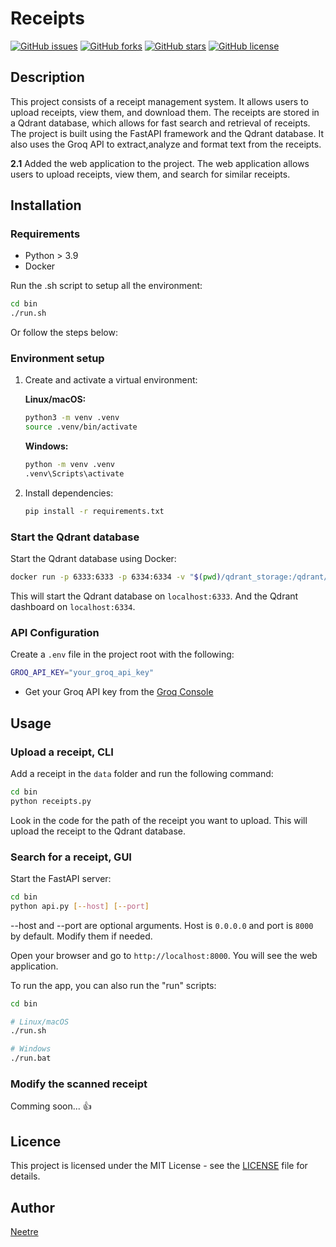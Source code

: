 # Receipts

[![GitHub issues](https://img.shields.io/github/issues/Neetre/receipts)](https://github.com/Neetre/receipts/issues)
[![GitHub forks](https://img.shields.io/github/forks/Neetre/receipts)](https://github.com/Neetre/receipts/network)
[![GitHub stars](https://img.shields.io/github/stars/Neetre/receipts)](https://github.com/Neetre/receipts/stargazers)
[![GitHub license](https://img.shields.io/github/license/Neetre/receipts)](https://github.com/Neetre/receipts/blob/main/LICENSE)

## Description

This project consists of a receipt management system. It allows users to upload receipts, view them, and download them. The receipts are stored in a Qdrant database, which allows for fast search and retrieval of receipts. The project is built using the FastAPI framework and the Qdrant database.
It also uses the Groq API to extract,analyze and format text from the receipts.

**2.1**
Added the web application to the project. The web application allows users to upload receipts, view them, and search for similar receipts.

## Installation

### Requirements

- Python > 3.9
- Docker

Run the .sh script to setup all the environment:

   ```bash
   cd bin
   ./run.sh
   ```

Or follow the steps below:

### Environment setup

1. Create and activate a virtual environment:

   **Linux/macOS:**

   ```bash
   python3 -m venv .venv
   source .venv/bin/activate
   ```

   **Windows:**

    ```bash
   python -m venv .venv
   .venv\Scripts\activate
   ```

2. Install dependencies:

   ```bash
   pip install -r requirements.txt
   ```

### Start the Qdrant database

Start the Qdrant database using Docker:

```bash
docker run -p 6333:6333 -p 6334:6334 -v "$(pwd)/qdrant_storage:/qdrant/storage:z" qdrant/qdrant
```

This will start the Qdrant database on `localhost:6333`.
And the Qdrant dashboard on `localhost:6334`.

### API Configuration

Create a `.env` file in the project root with the following:

```bash
GROQ_API_KEY="your_groq_api_key"
```

- Get your Groq API key from the [Groq Console](https://console.groq.com/playground)

## Usage

### Upload a receipt, CLI

Add a receipt in the `data` folder and run the following command:

```bash
cd bin
python receipts.py
```

Look in the code for the path of the receipt you want to upload.
This will upload the receipt to the Qdrant database.

### Search for a receipt, GUI

Start the FastAPI server:

```bash
cd bin
python api.py [--host] [--port]
```

--host and --port are optional arguments. Host is `0.0.0.0` and port is `8000` by default.
Modify them if needed.

Open your browser and go to `http://localhost:8000`. You will see the web application.

To run the app, you can also run the "run" scripts:

```bash
cd bin

# Linux/macOS
./run.sh

# Windows
./run.bat
```


### Modify the scanned receipt

Comming soon... :thumbsup:

## Licence

This project is licensed under the MIT License - see the [LICENSE](LICENSE) file for details.

## Author

[Neetre](https://github.com/Neetre)
